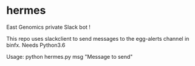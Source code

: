 # hermes

East Genomics private Slack bot !

This repo uses slackclient to send messages to the egg-alerts channel in binfx.
Needs Python3.6

Usage:
python hermes.py msg "Message to send"
